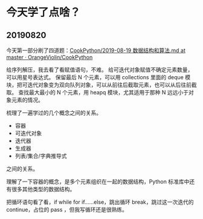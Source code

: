 # 今天学了点啥？

## 20190820

今天第一部分刷了四道题：[CookPython/2019-08-19 数据结构和算法.md at master · OrangeViolin/CookPython](https://github.com/OrangeViolin/CookPython/blob/master/python3-cookbook/2019-08-19%20%E6%95%B0%E6%8D%AE%E7%BB%93%E6%9E%84%E5%92%8C%E7%AE%97%E6%B3%95.md)

给序列解压，我去看了看赋值语句，不难。
给可迭代对象赋值不确定元素数量，可以用星号表达式。
保留最后 N 个元素，可以用 collections 里面的 deque 模块，把可迭代对象变为双向队列对象，可以从前往后截取元素，也可以从后往前截取。
查找最大最小的 N 个元素，用 heapq 模块，尤其适用于那种 N 远远小于对象元素的情况。

梳理了一遍学过的几个概念之间的关系。

- 容器
- 可迭代对象
- 迭代器
- 生成器
- 列表/集合/字典推导式

之间的关系。

理解了一下容器的概念，是多个元素组织在一起的数据结构，Python 标准库中还有很多其他类型的数据结构。

把循环语句看了看，if while for if……else，跳出循环 break，跳过这一次迭代的 continue，占位的 pass ，但我写循环还是很熟练。


